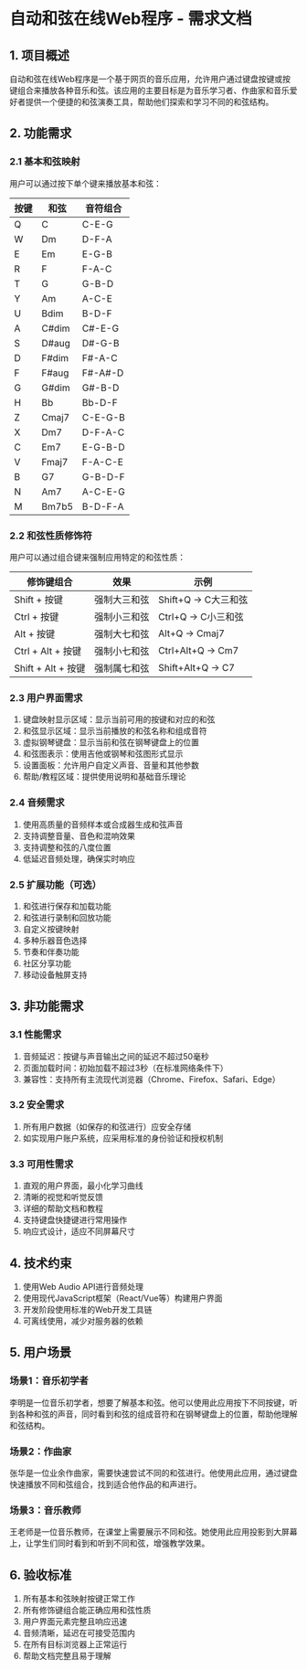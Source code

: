 # 自动和弦在线Web程序 - 需求文档

## 1. 项目概述

自动和弦在线Web程序是一个基于网页的音乐应用，允许用户通过键盘按键或按键组合来播放各种音乐和弦。该应用的主要目标是为音乐学习者、作曲家和音乐爱好者提供一个便捷的和弦演奏工具，帮助他们探索和学习不同的和弦结构。

## 2. 功能需求

### 2.1 基本和弦映射

用户可以通过按下单个键来播放基本和弦：

| 按键 | 和弦    | 音符组合 |
|------|---------|----------|
| Q    | C       | C-E-G    |
| W    | Dm      | D-F-A    |
| E    | Em      | E-G-B    |
| R    | F       | F-A-C    |
| T    | G       | G-B-D    |
| Y    | Am      | A-C-E    |
| U    | Bdim    | B-D-F    |
| A    | C#dim   | C#-E-G   |
| S    | D#aug   | D#-G-B   |
| D    | F#dim   | F#-A-C   |
| F    | F#aug   | F#-A#-D  |
| G    | G#dim   | G#-B-D   |
| H    | Bb      | Bb-D-F   |
| Z    | Cmaj7   | C-E-G-B  |
| X    | Dm7     | D-F-A-C  |
| C    | Em7     | E-G-B-D  |
| V    | Fmaj7   | F-A-C-E  |
| B    | G7      | G-B-D-F  |
| N    | Am7     | A-C-E-G  |
| M    | Bm7b5   | B-D-F-A  |

### 2.2 和弦性质修饰符

用户可以通过组合键来强制应用特定的和弦性质：

| 修饰键组合      | 效果                   | 示例                |
|-----------------|------------------------|---------------------|
| Shift + 按键    | 强制大三和弦           | Shift+Q → C大三和弦 |
| Ctrl + 按键     | 强制小三和弦           | Ctrl+Q → C小三和弦  |
| Alt + 按键      | 强制大七和弦           | Alt+Q → Cmaj7      |
| Ctrl + Alt + 按键| 强制小七和弦           | Ctrl+Alt+Q → Cm7   |
| Shift + Alt + 按键| 强制属七和弦         | Shift+Alt+Q → C7   |

### 2.3 用户界面需求

1. 键盘映射显示区域：显示当前可用的按键和对应的和弦
2. 和弦显示区域：显示当前播放的和弦名称和组成音符
3. 虚拟钢琴键盘：显示当前和弦在钢琴键盘上的位置
4. 和弦图表示：使用吉他或钢琴和弦图形式显示
5. 设置面板：允许用户自定义声音、音量和其他参数
6. 帮助/教程区域：提供使用说明和基础音乐理论

### 2.4 音频需求

1. 使用高质量的音频样本或合成器生成和弦声音
2. 支持调整音量、音色和混响效果
3. 支持调整和弦的八度位置
4. 低延迟音频处理，确保实时响应

### 2.5 扩展功能（可选）

1. 和弦进行保存和加载功能
2. 和弦进行录制和回放功能
3. 自定义按键映射
4. 多种乐器音色选择
5. 节奏和伴奏功能
6. 社区分享功能
7. 移动设备触屏支持

## 3. 非功能需求

### 3.1 性能需求

1. 音频延迟：按键与声音输出之间的延迟不超过50毫秒
2. 页面加载时间：初始加载不超过3秒（在标准网络条件下）
3. 兼容性：支持所有主流现代浏览器（Chrome、Firefox、Safari、Edge）

### 3.2 安全需求

1. 所有用户数据（如保存的和弦进行）应安全存储
2. 如实现用户账户系统，应采用标准的身份验证和授权机制

### 3.3 可用性需求

1. 直观的用户界面，最小化学习曲线
2. 清晰的视觉和听觉反馈
3. 详细的帮助文档和教程
4. 支持键盘快捷键进行常用操作
5. 响应式设计，适应不同屏幕尺寸

## 4. 技术约束

1. 使用Web Audio API进行音频处理
2. 使用现代JavaScript框架（React/Vue等）构建用户界面
3. 开发阶段使用标准的Web开发工具链
4. 可离线使用，减少对服务器的依赖

## 5. 用户场景

### 场景1：音乐初学者
李明是一位音乐初学者，想要了解基本和弦。他可以使用此应用按下不同按键，听到各种和弦的声音，同时看到和弦的组成音符和在钢琴键盘上的位置，帮助他理解和弦结构。

### 场景2：作曲家
张华是一位业余作曲家，需要快速尝试不同的和弦进行。他使用此应用，通过键盘快速播放不同和弦组合，找到适合他作品的和声进行。

### 场景3：音乐教师
王老师是一位音乐教师，在课堂上需要展示不同和弦。她使用此应用投影到大屏幕上，让学生们同时看到和听到不同和弦，增强教学效果。

## 6. 验收标准

1. 所有基本和弦映射按键正常工作
2. 所有修饰键组合能正确应用和弦性质
3. 用户界面元素完整且响应迅速
4. 音频清晰，延迟在可接受范围内
5. 在所有目标浏览器上正常运行
6. 帮助文档完整且易于理解 